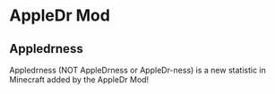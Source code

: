 # AppleDr Mod

## Appledrness
Appledrness (NOT AppleDrness or AppleDr-ness) is a new statistic in Minecraft added by the AppleDr Mod!